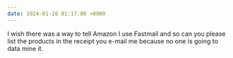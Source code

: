 ```yaml
---
date: 2024-01-18 01:17:00 +0900
---
```


I wish there was a way to tell Amazon I use Fastmail and so can you please list the products in the receipt you e-mail me because no one is going to data mine it.
